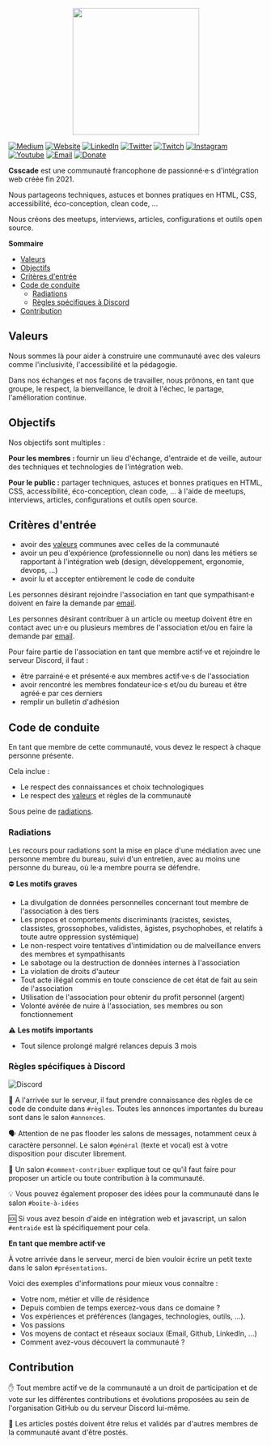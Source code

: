 <p align="center">
  <img src="https://drive.google.com/uc?export=view&id=19m-4iufB04Sr6jqduUOggNMVa-_VJ1mM" width="250">  
</p>

[![Medium](https://img.shields.io/badge/@csscade-000000.svg?logo=medium&logoColor=ffffff)](https://csscade.medium.com/)
[![Website](https://img.shields.io/badge/https://csscade.fr-59B7D4.svg)](https://csscade.fr)
[![LinkedIn](https://img.shields.io/badge/@csscade-1F74B3.svg?logo=linkedin&logoColor=ffffff)](https://www.linkedin.com/company/csscade/)
[![Twitter](https://img.shields.io/badge/@csscade-2EA1F2.svg?logo=twitter&logoColor=ffffff)](https://twitter.com/csscade)
[![Twitch](https://img.shields.io/badge/@csscade-8C44F7.svg?logo=twitch&logoColor=ffffff)](https://www.twitch.tv/csscade)
[![Instagram](https://img.shields.io/badge/@csscade-d93175.svg?logo=instagram&logoColor=ffffff)](https://www.instagram.com/csscade)
[![Youtube](https://img.shields.io/badge/@csscade-F60104.svg?logo=youtube&logoColor=ffffff)](https://www.youtube.com/channel/UCDgBzL6l2Lo1gcYXU-w94wQ)
[![Email](https://img.shields.io/badge/hello@csscade.fr-DE4033.svg?logo=gmail&logoColor=ffffff)](mailto:hello@csscade.fr)
[![Donate](https://img.shields.io/badge/donate-<3-DE4033.svg)](https://www.helloasso.com/associations/csscade/formulaires/1)


__Csscade__ est une communauté francophone de passionné·e·s d'intégration web créée fin 2021.

Nous partageons techniques, astuces et bonnes pratiques en HTML, CSS, accessibilité, éco-conception, clean code, ...

Nous créons des meetups, interviews, articles, configurations et outils open source.

<!-- START doctoc generated TOC please keep comment here to allow auto update -->
<!-- DON'T EDIT THIS SECTION, INSTEAD RE-RUN doctoc TO UPDATE -->
**Sommaire**

- [Valeurs](#valeurs)
- [Objectifs](#objectifs)
- [Critères d'entrée](#critères-dentrée)
- [Code de conduite](#code-de-conduite)
  - [Radiations](#radiations)
  - [Règles spécifiques à Discord](#règles-spécifiques-à-discord)
- [Contribution](#contribution)

<!-- END doctoc generated TOC please keep comment here to allow auto update -->

## Valeurs

Nous sommes là pour aider à construire une communauté avec des valeurs comme l'inclusivité, l'accessibilité et la pédagogie.

Dans nos échanges et nos façons de travailler, nous prônons, en tant que groupe, le respect, la bienveillance, le droit à l'échec, le partage, l'amélioration continue.

## Objectifs

Nos objectifs sont multiples :

__Pour les membres :__ fournir un lieu d'échange, d'entraide et de veille, autour des techniques et technologies de l'intégration web.

__Pour le public :__ partager techniques, astuces et bonnes pratiques en HTML, CSS, accessibilité, éco-conception, clean code, ...
à l'aide de meetups, interviews, articles, configurations et outils open source.

## Critères d'entrée

* avoir des [valeurs](#valeurs) communes avec celles de la communauté
* avoir un peu d'expérience (professionnelle ou non) dans les métiers se rapportant à l'intégration web (design, développement, ergonomie, devops, ...)
* avoir lu et accepter entièrement le code de conduite

Les personnes désirant rejoindre l'association en tant que sympathisant·e doivent en faire la demande par [email](mailto:hello@csscade.fr).

Les personnes désirant contribuer à un article ou meetup doivent être en contact avec un·e ou plusieurs membres de l'association et/ou en faire la demande par [email](mailto:hello@csscade.fr).

Pour faire partie de l'association en tant que membre actif·ve et rejoindre le serveur Discord, il faut :
* être parrainé·e et présenté·e aux membres actif·ve·s de l'association
* avoir rencontré les membres fondateur·ice·s et/ou du bureau et être agréé·e par ces derniers
* remplir un bulletin d'adhésion

## Code de conduite

En tant que membre de cette communauté, vous devez le respect à chaque personne présente.

Cela inclue :

* Le respect des connaissances et choix technologiques
* Le respect des [valeurs](#valeurs) et règles de la communauté 

Sous peine de [radiations](#radiations).

### Radiations

Les recours pour radiations sont la mise en place d'une médiation avec une personne membre du bureau, suivi d'un entretien, avec au moins une personne du bureau, où le·a membre pourra se défendre.

⛔ __Les motifs graves__

* La divulgation de données personnelles concernant tout membre de l'association à des tiers
* Les propos et comportements discriminants (racistes, sexistes, classistes, grossophobes, validistes, âgistes, psychophobes, et relatifs à toute autre oppression systémique)
* Le non-respect voire tentatives d'intimidation ou de malveillance envers des membres et sympathisants
* Le sabotage ou la destruction de données internes à l'association
* La violation de droits d'auteur
* Tout acte illégal commis en toute conscience de cet état de fait au sein de l'association
* Utilisation de l'association pour obtenir du profit personnel (argent)
* Volonté avérée de nuire à l'association, ses membres ou son fonctionnement

⚠️ __Les motifs importants__

* Tout silence prolongé malgré relances depuis 3 mois

### Règles spécifiques à Discord

![Discord](https://img.shields.io/badge/@csscade-5865F2.svg?logo=discord&logoColor=ffffff)

📏 A l'arrivée sur le serveur, il faut prendre connaissance des règles de ce code de conduite dans `#règles`.
Toutes les annonces importantes du bureau sont dans le salon `#annonces`.

🗣️ Attention de ne pas flooder les salons de messages, notamment ceux à caractère personnel.
Le salon `#général` (texte et vocal) est à votre disposition pour discuter librement.

📝 Un salon `#comment-contribuer` explique tout ce qu'il faut faire pour proposer un article ou toute contribution à la communauté.

💡 Vous pouvez également proposer des idées pour la communauté dans le salon `#boite-à-idées`

🆘 Si vous avez besoin d'aide en intégration web et javascript, un salon `#entraide` est là spécifiquement pour cela.

__En tant que membre actif·ve__

À votre arrivée dans le serveur, merci de bien vouloir écrire un petit texte dans le salon `#présentations`. 

Voici des exemples d'informations pour mieux vous connaître :

* Votre nom, métier et ville de résidence
* Depuis combien de temps exercez-vous dans ce domaine ?
* Vos expériences et préférences (langages, technologies, outils, ...).
* Vos passions
* Vos moyens de contact et réseaux sociaux (Email, Github, LinkedIn, ...)
* Comment avez-vous découvert la communauté ?

## Contribution

✋ Tout membre actif·ve de la communauté a un droit de participation et de vote sur les différentes contributions et évolutions proposées au sein de l'organisation GitHub ou du serveur Discord lui-même.

📝 Les articles postés doivent être relus et validés par d'autres membres de la communauté avant d'être postés.
